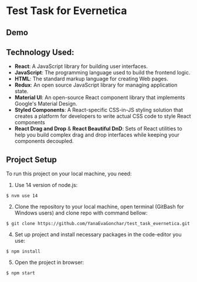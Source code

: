 # Test Task for Evernetica

## Demo


## Technology Used:
- **React**: A JavaScript library for building user interfaces.
- **JavaScript**: The programming language used to build the frontend logic.
- **HTML**: The standard markup language for creating Web pages.
- **Redux**: An open source JavaScript library for managing application state.
- **Material UI**: An open-source React component library that implements Google's Material Design. 
- **Styled Components**: A React-specific CSS-in-JS styling solution that creates a platform for developers to write actual CSS code to style React components
- **React Drag and Drop** & **React Beautiful DnD**: Sets of React utilities to help you build complex drag and drop interfaces while keeping your components decoupled.

## Project Setup
To run this project on your local machine, you need:

1. Use 14 version of node.js:
```
$ nvm use 14
```
2. Clone the repository to your local machine, open terminal (GitBash for Windows users) and clone repo with command bellow:
```
$ git clone https://github.com/YanaEvaGonchar/test_task_evernetica.git
```
4. Set up project and install necessary packages in the code-editor you use:
```
$ npm install
```
5. Open the project in browser:
```
$ npm start
```